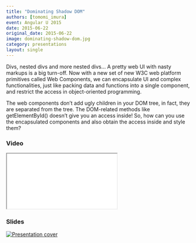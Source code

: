 ```yaml
---
title: "Dominating Shadow DOM"
authors: [tomomi_imura]
event: Angular U 2015
date: 2015-06-22
original_date: 2015-06-22
image: dominating-shadow-dom.jpg
category: presentations
layout: single
---
```


Divs, nested divs and more nested divs… A pretty web UI with nasty markups is a big turn-off. Now with a new set of new W3C web platform primitives called Web Components, we can encapsulate UI and complex functionalities, just like packing data and functions into a single component, and restrict the access in object-oriented programming.

<!-- Excerpt -->

The web components don’t add ugly children in your DOM tree, in fact, they are separated from the tree. The DOM-related methods like getElementById() doesn’t give you an access inside! So, how can you use the encapsulated components and also obtain the access inside and style them?

### Video

<div class="iframe-wrap">
    <iframe src="//www.youtube.com/embed/fMou5Sy9xdI" itemprop="video"></iframe>
</div>

### Slides

<a href="https://speakerdeck.com/girlie_mac/dominating-shadow-dom-at-angularu-conf-san-francisco" target="_blank">
  <img src="../../img/stories/dominating-shadow-dom-cover.jpg" alt="Presentation cover">
</a>
